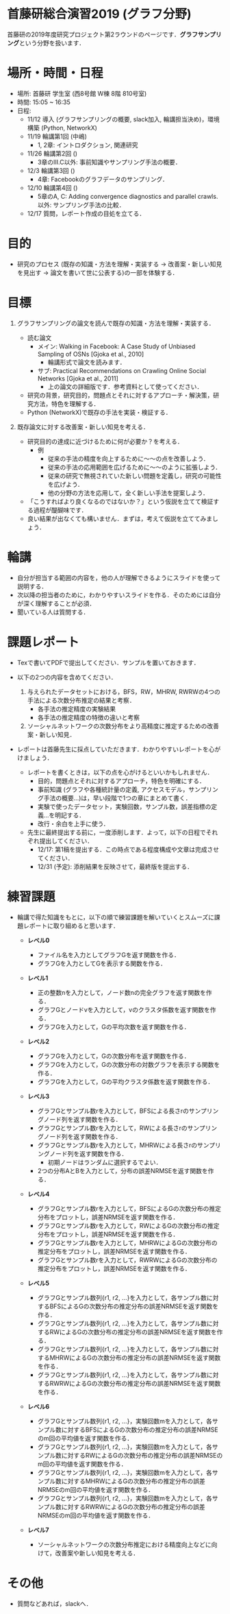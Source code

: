 # 首藤研総合演習2019 (グラフ分野)
首藤研の2019年度研究プロジェクト第2ラウンドのページです．**グラフサンプリング**という分野を扱います．

# 場所・時間・日程
* 場所: 首藤研 学生室 (西8号館 W棟 8階 810号室)
* 時間: 15:05 ~ 16:35
* 日程:
	* 11/12 導入 (グラフサンプリングの概要, slack加入, 輪講担当決め)，環境構築 (Python, NetworkX)
	* 11/19 輪講第1回 (中嶋)
		* 1, 2章: イントロダクション, 関連研究
	* 11/26 輪講第2回 ()
		* 3章のⅢ.C以外: 事前知識やサンプリング手法の概要．
	* 12/3  輪講第3回 ()
		* 4章: Facebookのグラフデータのサンプリング．
	* 12/10 輪講第4回 ()
		* 5章のA, C: Adding convergence diagnostics and parallel crawls.以外: サンプリング手法の比較．
	* 12/17 質問，レポート作成の目処を立てる．

# 目的
* 研究のプロセス (既存の知識・方法を理解・実装する → 改善案・新しい知見を見出す → 論文を書いて世に公表する)の一部を体験する．

# 目標
1. グラフサンプリングの論文を読んで既存の知識・方法を理解・実装する．
	* 読む論文
		* メイン: Walking in Facebook: A Case Study of Unbiased Sampling of OSNs [Gjoka et al., 2010]
			* 輪講形式で論文を読みます．
		* サブ: Practical Recommendations on Crawling Online Social Networks [Gjoka et al., 2011]
			* 上の論文の詳細版です．参考資料として使ってください．
	* 研究の背景，研究目的，問題点とそれに対するアプローチ・解決策，研究方法，特色を理解する．
	* Python (NetworkX)で既存の手法を実装・検証する．

1. 既存論文に対する改善案・新しい知見を考える．
	* 研究目的の達成に近づけるために何が必要か？を考える．
		* 例
			* 従来の手法の精度を向上するために〜〜の点を改善しよう．
			* 従来の手法の応用範囲を広げるために〜〜のように拡張しよう．
			* 従来の研究で無視されていた新しい問題を定義し，研究の可能性を広げよう．
			* 他の分野の方法を応用して，全く新しい手法を提案しよう．
	* 「こうすればより良くなるのではないか？」という仮説を立てて検証する過程が醍醐味です．
	* 良い結果が出なくても構いません．まずは，考えて仮説を立ててみましょう．

# 輪講
* 自分が担当する範囲の内容を，他の人が理解できるようにスライドを使って説明する．
* 次以降の担当者のために，わかりやすいスライドを作る．そのためには自分が深く理解することが必須．
* 聞いている人は質問する．

# 課題レポート
* Texで書いてPDFで提出してください．サンプルを置いておきます．

* 以下の2つの内容を含めてください．
	1. 与えられたデータセットにおける，BFS，RW，MHRW, RWRWの4つの手法による次数分布推定の結果と考察．
		* 各手法の推定精度の実験結果
		* 各手法の推定精度の特徴の違いと考察
	1. ソーシャルネットワークの次数分布をより高精度に推定するための改善案・新しい知見．

* レポートは首藤先生に採点していただきます．わかりやすいレポートを心がけましょう．
	* レポートを書くときは，以下の点を心がけるといいかもしれません．
		* 目的，問題点とそれに対するアプローチ，特色を明確にする．
		* 事前知識 (グラフや各種統計量の定義, アクセスモデル，サンプリング手法の概要...)は，早い段階で1つの章にまとめて書く．
		* 実験で使ったデータセット，実験回数，サンプル数，誤差指標の定義...を明記する．
		* 改行・余白を上手に使う．
	* 先生に最終提出する前に，一度添削します．よって，以下の日程でそれぞれ提出してください．
		* 12/17: 第1稿を提出する．この時点である程度構成や文章は完成させてください．
		* 12/31 (予定): 添削結果を反映させて，最終版を提出する．

# 練習課題
* 輪講で得た知識をもとに，以下の順で練習課題を解いていくとスムーズに課題レポートに取り組めると思います．

	* **レベル0**
		* ファイル名を入力としてグラフGを返す関数を作る．
		* グラフGを入力としてGを表示する関数を作る．

	* **レベル1**
		* 正の整数nを入力として，ノード数nの完全グラフを返す関数を作る．
		* グラフGとノードvを入力として，vのクラスタ係数を返す関数を作る．
		* グラフGを入力として，Gの平均次数を返す関数を作る．

	* **レベル2**
		* グラフGを入力として，Gの次数分布を返す関数を作る．
		* グラフGを入力として，Gの次数分布の対数グラフを表示する関数を作る．
		* グラフGを入力として，Gの平均クラスタ係数を返す関数を作る．

	* **レベル3**
		* グラフGとサンプル数rを入力として，BFSによる長さrのサンプリングノード列を返す関数を作る．
		* グラフGとサンプル数rを入力として，RWによる長さrのサンプリングノード列を返す関数を作る．
		* グラフGとサンプル数rを入力として，MHRWによる長さrのサンプリングノード列を返す関数を作る．
			* 初期ノードはランダムに選択するでよい．
		* 2つの分布AとBを入力として，分布の誤差NRMSEを返す関数を作る．

	* **レベル4**
		* グラフGとサンプル数rを入力として，BFSによるGの次数分布の推定分布をプロットし，誤差NRMSEを返す関数を作る．
		* グラフGとサンプル数rを入力として，RWによるGの次数分布の推定分布をプロットし，誤差NRMSEを返す関数を作る．
		* グラフGとサンプル数rを入力として，MHRWによるGの次数分布の推定分布をプロットし，誤差NRMSEを返す関数を作る．
		* グラフGとサンプル数rを入力として，RWRWによるGの次数分布の推定分布をプロットし，誤差NRMSEを返す関数を作る．

	* **レベル5**
		* グラフGとサンプル数列{r1, r2, ...}を入力として，各サンプル数に対するBFSによるGの次数分布の推定分布の誤差NRMSEを返す関数を作る．
		* グラフGとサンプル数列{r1, r2, ...}を入力として，各サンプル数に対するRWによるGの次数分布の推定分布の誤差NRMSEを返す関数を作る．
		* グラフGとサンプル数列{r1, r2, ...}を入力として，各サンプル数に対するMHRWによるGの次数分布の推定分布の誤差NRMSEを返す関数を作る．
		* グラフGとサンプル数列{r1, r2, ...}を入力として，各サンプル数に対するRWRWによるGの次数分布の推定分布の誤差NRMSEを返す関数を作る．

	* **レベル6**
		* グラフGとサンプル数列{r1, r2, ...}，実験回数mを入力として，各サンプル数に対するBFSによるGの次数分布の推定分布の誤差NRMSEのm回の平均値を返す関数を作る．
		* グラフGとサンプル数列{r1, r2, ...}，実験回数mを入力として，各サンプル数に対するRWによるGの次数分布の推定分布の誤差NRMSEのm回の平均値を返す関数を作る．
		* グラフGとサンプル数列{r1, r2, ...}，実験回数mを入力として，各サンプル数に対するMHRWによるGの次数分布の推定分布の誤差NRMSEのm回の平均値を返す関数を作る．
		* グラフGとサンプル数列{r1, r2, ...}，実験回数mを入力として，各サンプル数に対するRWRWによるGの次数分布の推定分布の誤差NRMSEのm回の平均値を返す関数を作る．

	* **レベル7**
		* ソーシャルネットワークの次数分布推定における精度向上などに向けて，改善案や新しい知見を考える．

# その他
* 質問などあれば，slackへ．

